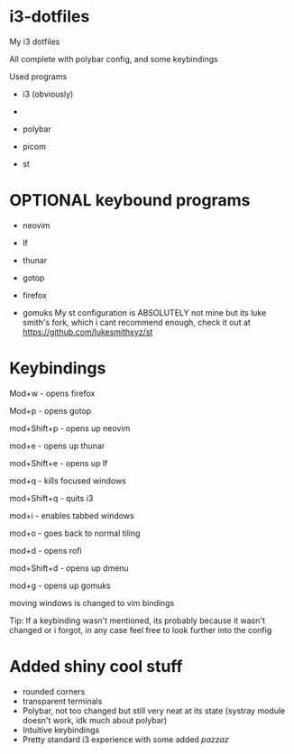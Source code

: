 # i3-dotfiles
My i3 dotfiles

All complete with polybar config, and some keybindings

Used programs

* i3 (obviously)
* 
* polybar

* picom

* st

# OPTIONAL keybound programs

* neovim

* lf

* thunar

* gotop

* firefox

* gomuks
My st configuration is ABSOLUTELY not mine but its luke smith's fork, which i cant recommend enough, check it out at https://github.com/lukesmithxyz/st

# Keybindings

Mod+w - opens firefox

Mod+p - opens gotop

mod+Shift+p - opens up neovim

mod+e - opens up thunar

mod+Shift+e - opens up lf

mod+q - kills focused windows

mod+Shift+q - quits i3

mod+i - enables tabbed windows

mod+o - goes back to normal tiling

mod+d - opens rofi

mod+Shift+d - opens up dmenu

mod+g - opens up gomuks

moving windows is changed to vim bindings

Tip: If a keybinding wasn't mentioned, its probably because it wasn't changed or i forgot, in any case feel free to look further into the config

# Added shiny cool stuff

* rounded corners
* transparent terminals
* Polybar, not too changed but still very neat at its state (systray module doesn't work, idk much about polybar)
* Intuitive keybindings
* Pretty standard i3 experience with some added *pazzaz*
